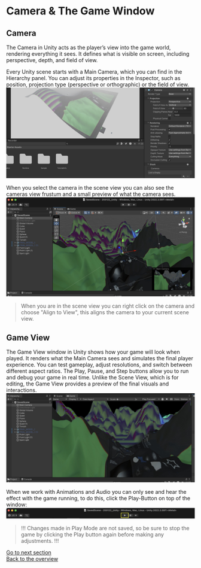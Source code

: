 # Camera & The Game Window

## Camera
The Camera in Unity acts as the player’s view into the game world, rendering everything it sees. It defines what is visible on screen, including perspective, depth, and field of view. 

Every Unity scene starts with a Main Camera, which you can find in the Hierarchy panel. You can adjust its properties in the Inspector, such as position, projection type (perspective or orthographic) or the field of view.
![](images/camera.jpeg)

When you select the camera in the scene view you can also see the cameras view frustum and a small preview of what the camera sees. 
![](images/camera1.jpeg)

> When you are in the scene view you can right click on the camera and choose "Align to View", this aligns the camera to your current scene view.

## Game View
The Game View window in Unity shows how your game will look when played. It renders what the Main Camera sees and simulates the final player experience. You can test gameplay, adjust resolutions, and switch between different aspect ratios. The Play, Pause, and Step buttons allow you to run and debug your game in real time. Unlike the Scene View, which is for editing, the Game View provides a preview of the final visuals and interactions. 
![](images/camera2.jpeg)

When we work with Animations and Audio you can only see and hear the effect with the game running, to do this, click the Play-Button on top of the window: 
![](images/camera3.jpeg)

> !!! Changes made in Play Mode are not saved, so be sure to stop the game by clicking the Play button again before making any adjustments. !!! 

[Go to next section](3_VisualEffects.md)<br>
[Back to the overview](readme.md)